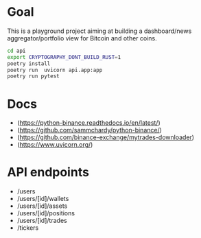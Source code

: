 # Goal
This is a playground project aiming at building a dashboard/news aggregator/portfolio view for Bitcoin and other coins.

```bash
cd api
export CRYPTOGRAPHY_DONT_BUILD_RUST=1
poetry install
poetry run  uvicorn api.app:app
poetry run pytest
```

# Docs
* (https://python-binance.readthedocs.io/en/latest/)
* (https://github.com/sammchardy/python-binance/)
* (https://github.com/binance-exchange/mytrades-downloader)
* (https://www.uvicorn.org/)
# API endpoints

* /users
* /users/[id]/wallets
* /users/[id]/assets
* /users/[id]/positions
* /users/[id]/trades
* /tickers

